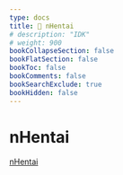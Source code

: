 ```yaml
---
type: docs
title: 🔷 nHentai
# description: "IDK"
# weight: 900
bookCollapseSection: false
bookFlatSection: false
bookToc: false
bookComments: false
bookSearchExclude: true
bookHidden: false
---
```


# nHentai

[nHentai](https://nhentai.net/?nt)
